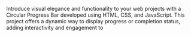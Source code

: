 Introduce visual elegance and functionality to your web projects with a Circular Progress Bar developed using HTML, CSS, and JavaScript. This project offers a dynamic way to display progress or completion
 status, adding interactivity and engagement to
